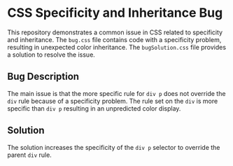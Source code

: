# CSS Specificity and Inheritance Bug

This repository demonstrates a common issue in CSS related to specificity and inheritance. The `bug.css` file contains code with a specificity problem, resulting in unexpected color inheritance. The `bugSolution.css` file provides a solution to resolve the issue.

## Bug Description

The main issue is that the more specific rule for `div p` does not override the `div` rule because of a specificity problem. The rule set on the `div` is more specific than `div p` resulting in an unpredicted color display.

## Solution

The solution increases the specificity of the `div p` selector to override the parent `div` rule.